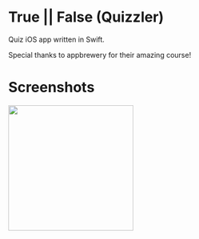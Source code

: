 # True || False (Quizzler)
Quiz iOS app written in Swift.

Special thanks to appbrewery for their amazing course!

# Screenshots
<img src="https://user-images.githubusercontent.com/61395703/187029745-af59f87d-1d3d-4d30-9b87-2b9a16b95ad3.png" width="250"/>
